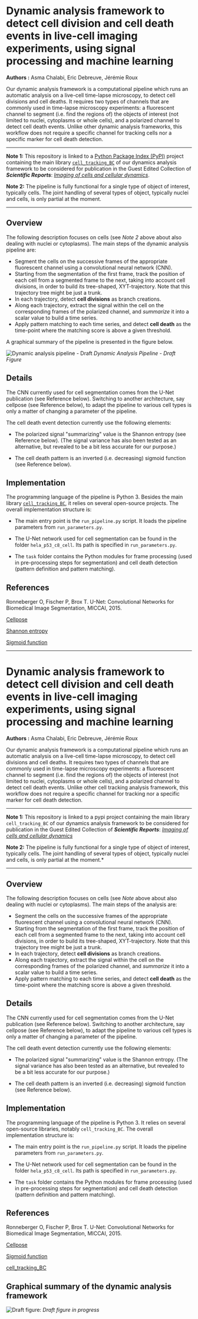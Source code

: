 # Dynamic analysis framework to detect cell division and cell death events in live-cell imaging experiments, using signal processing and machine learning
**Authors :** Asma Chalabi, Eric Debreuve, Jérémie Roux

Our dynamic analysis framework is a computational pipeline which runs an automatic analysis on a live-cell time-lapse microscopy, to detect cell divisions and cell deaths. It requires two types of channels that are commonly used in time-lapse microscopy experiments: a fluorescent channel to segment (i.e. find the regions of) the objects of interest (not limited to nuclei, cytoplasms or whole cells), and a polarized channel to detect cell death events. Unlike other dynamic analysis frameworks, this workflow does not require a specific channel for tracking cells nor a specific marker for cell death detection.

___

**Note 1:** This repository is linked to a [Python Package Index (PyPI)](https://pypi.org/) project containing the main library [``cell_tracking_BC``](https://pypi.org/project/cell-tracking-bc/) of our dynamics analysis framework to be considered for publication in the Guest Edited Collection of ***Scientific Reports***: [*Imaging of cells and cellular dynamics*](https://www.nature.com/srep/guestedited#imaging-of-cells-and-cellular-dynamics).

**Note 2:** The pipeline is fully functional for a single type of object of interest, typically cells. The joint handling of several types of object, typically nuclei and cells, is only partial at the moment.
___



## Overview

The following description focuses on cells (see *Note 2* above about also dealing with nuclei or cytoplasms). The main steps of the dynamic analysis pipeline are:

- Segment the cells on the successive frames of the appropriate fluorescent channel using a convolutional neural network (CNN).
- Starting from the segmentation of the first frame, track the position of each cell from a segmented frame to the next, taking into account cell divisions, in order to build its tree-shaped, XYT-trajectory. Note that this trajectory tree might be just a trunk.
- In each trajectory, detect **cell divisions** as branch creations.
- Along each trajectory, extract the signal within the cell on the corresponding frames of the polarized channel, and *summarize* it into a scalar value to build a time series.
- Apply pattern matching to each time series, and detect **cell death** as the time-point where the matching score is above a given threshold.

A graphical summary of the pipeline is presented in the figure below.

![Dynamic analysis pipeline - Draft](https://github.com/jrxlab/Scientific_Reports_Special_Issue_2021/blob/main/Workflow_overview.png)
*Dynamic Analysis Pipeline - Draft Figure*



## Details

The CNN currently used for cell segmentation comes from the U-Net publication (see Reference below). Switching to another architecture, say cellpose (see Reference below), to adapt the pipeline to various cell types is only a matter of changing a parameter of the pipeline.

The cell death event detection currently use the following elements:

- The polarized signal "summarizing" value is the Shannon entropy (see Reference below). (The signal variance has also been tested as an alternative, but revealed to be a bit less accurate for our purpose.)

- The cell death pattern is an inverted (i.e. decreasing) sigmoid function (see Reference below).



## Implementation

The programming language of the pipeline is Python 3. Besides the main library [``cell_tracking_BC``](https://pypi.org/project/cell-tracking-bc/), it relies on several open-source projects. The overall implementation structure is:

- The main entry point is the ``run_pipeline.py`` script. It loads the pipeline parameters from ``run_parameters.py``.

- The U-Net network used for cell segmentation can be found in the folder ``hela_p53_c8_cell``. Its path is specified in ``run_parameters.py``.

- The ``task`` folder contains the Python modules for frame processing (used in pre-processing steps for segmentation) and cell death detection (pattern definition and pattern matching).



## References

Ronneberger O, Fischer P, Brox T. U-Net: Convolutional Networks for Biomedical Image Segmentation, MICCAI, 2015.

[Cellpose](https://cellpose.readthedocs.io/en/latest/)

[Shannon entropy](https://en.wikipedia.org/wiki/Entropy_%28information_theory%29)

[Sigmoid function](https://en.wikipedia.org/wiki/Sigmoid_function)

---

# Dynamic analysis framework to detect cell division and cell death events in live-cell imaging experiments, using signal processing and machine learning
**Authors :** Asma Chalabi, Eric Debreuve, Jérémie Roux

Our dynamic analysis framework is a computational pipeline which runs an automatic analysis on a live-cell time-lapse microscopy, to detect cell divisions and cell deaths. It requires two types of channels that are commonly used in time-lapse microscopy experiments: a fluorescent channel to segment (i.e. find the regions of) the objects of interest (not limited to nuclei, cytoplasms or whole cells), and a polarized channel to detect cell death events. Unlike other cell tracking analysis framework, this workflow does not require a specific channel for tracking nor a specific marker for cell death detection.

___

**Note 1:** This repository is linked to a pypi project containing the main library ``cell_tracking_BC`` of our dynamics analysis framework to be considered for publication in the Guest Edited Collection of ***Scientific Reports***: [*Imaging of cells and cellular dynamics*](https://www.nature.com/srep/guestedited#imaging-of-cells-and-cellular-dynamics) 

**Note 2:** The pipeline is fully functional for a single type of object of interest, typically cells. The joint handling of several types of object, typically nuclei and cells, is only partial at the moment.*
___



## Overview

The following description focuses on cells (see *Note* above about also dealing with nuclei or cytoplasms). The main steps of the analysis are:

- Segment the cells on the successive frames of the appropriate fluorescent channel using a convolutional neural network (CNN).
- Starting from the segmentation of the first frame, track the position of each cell from a segmented frame to the next, taking into account cell divisions, in order to build its tree-shaped, XYT-trajectory. Note that this trajectory tree might be just a trunk.
- In each trajectory, detect **cell divisions** as branch creations.
- Along each trajectory, extract the signal within the cell on the corresponding frames of the polarized channel, and *summarize* it into a scalar value to build a time series.
- Apply pattern matching to each time series, and detect **cell death** as the time-point where the matching score is above a given threshold.



## Details

The CNN currently used for cell segmentation comes from the U-Net publication (see Reference below). Switching to another architecture, say cellpose (see Reference below), to adapt the pipeline to various cell types is only a matter of changing a parameter of the pipeline.

The cell death event detection currently use the following elements:

- The polarized signal "summarizing" value is the Shannon entropy. (The signal variance has also been tested as an alternative, but revealed to be a bit less accurate for our purpose.)

- The cell death pattern is an inverted (i.e. decreasing) sigmoid function (see Reference below).



## Implementation

The programming language of the pipeline is Python 3. It relies on several open-source libraries, notably ``cell_tracking_BC``. The overall implementation structure is:

- The main entry point is the ``run_pipeline.py`` script. It loads the pipeline parameters from ``run_parameters.py``.

- The U-Net network used for cell segmentation can be found in the folder ``hela_p53_c8_cell``. Its path is specified in ``run_parameters.py``.

- The ``task`` folder contains the Python modules for frame processing (used in pre-processing steps for segmentation) and cell death detection (pattern definition and pattern matching).



## References

Ronneberger O, Fischer P, Brox T. U-Net: Convolutional Networks for Biomedical Image Segmentation, MICCAI, 2015.

[Cellpose](https://cellpose.readthedocs.io/en/latest/)

[Sigmoid function](https://en.wikipedia.org/wiki/Sigmoid_function)

[cell_tracking_BC](https://pypi.org/project/cell-tracking-bc/)

## Graphical summary of the dynamic analysis framework

![Draft figure:](https://github.com/jrxlab/Scientific_Reports_Special_Issue_2021/blob/main/Workflow_overview.png)
*Draft figure in progress*
